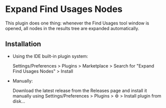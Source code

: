 # Expand Find Usages Nodes

<!-- Plugin description -->
This plugin does one thing: whenever the Find Usages tool window is opened, all nodes in the results tree are expanded automatically.
<!-- Plugin description end -->

## Installation

- Using the IDE built-in plugin system:
  
  Settings/Preferences > Plugins > Marketplace > Search for "Expand Find Usages Nodes" > Install
  
- Manually:

  Download the latest release from the Releases page and install it manually using
  Settings/Preferences > Plugins > ⚙️ > Install plugin from disk...

